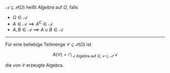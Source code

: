 $\mathcal{A} \subseteq \mathcal{P}(\Omega)$ heißt *Algebra* auf $\Omega$, falls
- $\Omega \in \mathcal{A}$
- $A \in \mathcal{A} \implies A^C \in \mathcal{A}$
- $A, B \in \mathcal{A} \implies A \cup B \in \mathcal{A}$

---

Für eine beliebige Teilmenge $\mathcal{C} \subseteq \mathcal{P}(\Omega)$ ist

$$
	A(\mathcal{C}) = \bigcap_{\mathcal{A} \text{ Algebra auf } \Omega, \ \mathcal{C} \subseteq \mathcal{A}} \mathcal{A}
$$

die von $\mathcal{C}$ erzeugte Algebra.